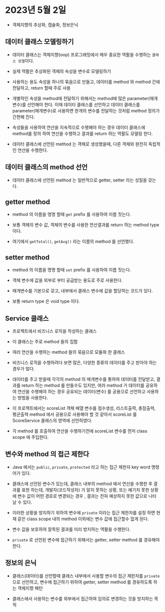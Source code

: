 # 2023년 5월 2일

- 객체지향의 추상화, 캡슐화, 정보은닉


## 데이터 클래스 모델링하기

- 데이터 클래스는 객체지향(oop) 프로그래밍에서 매우 중요한 역활을 수행하는 `클래스 모델`이다.

- 실제 역활은 추상화된 객체의 속성을 변수로 모델링하기

- 사용하는 용도 속성을 하나의 묶음으로 만들고, 데이터를 method 와 method 간에 전달하고, return 할때 주로 사용

- 개별적인 속성을 method에 전달하기 위해서는 method에 많은 parameter(매개변수)를 선언해야 한다. 이때 데이터 클래스를 선언하고 데이터 클래스를 parameter(매개변수)로 사용하면 한개의 변수를 전달하는 것처럼 method 정의가 간편해 진다.

- 속성들을 사용하여 연산을 지속적으로 수행해야 하는 경우 데이터 클래스에 method를 정의 하여 연산을 수행하고 결과를 return 하는 역활도 모델링 한다.

- 데이터 클래스에 선언된 method 는 객체로 생성했을때, 다른 객체와 완전히 독립적인 연산을 수행한다.


## 데이터 클래스의 method 선언

- 데이터 클래스에 선언된 method 는 일반적으로 getter, setter 라는 성질을 갖는다.


## getter method

- method 의 이름을 명명 할때 `get` prefix 를 사용하여 이름 짓는다.

- 보통 객체의 변수 값, 객체의 변수를 사용한 연산결과를 return 하는 method type 이다.

- 여기에서 `getTotal()`, `getAvg()` 라는 이름의 method 를 선언했다.


## setter method

- method 의 이름을 명명 할때 `set` prefix 를 사용하여 이름 짓는다.

- 객체 변수에 값을 외부로 부터 공급받는 용도로 주로 사용한다.

- 매개변수를 기본으로 갖고, 내부에서 클래스 변수에 값을 할당하는 코드가 있다.

- 보통 return type 은 void type 이다.


## Service  클래스

- 프로젝트에서 비즈니스 로직을 작성하는 클래스

- 이 클래스는 주로 method 들의 집합

- 여러 연산을 수행하는 method 들의 묶음으로 모듈화 한 클래스

- 비즈니스 로직을 수행하려다 보면 많은, 다양한 종류의 데이터를 주고 받아야 하는 경우가 많다.

- 데이터를 주고 받을때 각각의 method 의 매개변수를 통하여 데이터를 전달받고, 결과를 return 하는 method 를 만들수도 있지만, 여러 method 가 데이터를 공유하여 연산을 수행해야 하는 경우 공유되는 데이터(변수) 를 공용으로 선언하고 사용하는 방법을 사용한다.

- 이 프로젝트에서는 scoreList 객체 배열 변수를 점수생성, 리스트출력, 총점출력, 평균출력 method 에서 공용으로 사용해야 할 것 같아서 scoreList 를 ScoreService 클래스의 영역에 선언하였다.

- 각 method 를 호출하여 연산을 수행하기전에 scoreList 변수를 먼저 class scope 에 주입한다.


## 변수와 method 의 접근 제한다

- Java 에서는 `public`, `private`, `protected` 라고 하는 접근 제한자 key word 명령어가 있다.

- 클래스에 선언된 변수가 있는데, 클래스 내부의 method 에서 연산을 수행한 후 결과를 표현 하는데, 개발자(코드작성자) 가 알지 못하는 상황, 또는 예기치 못한 상황에 변수 값이 어떤 경로로 변경되는 경우 , 결과는 전혀 예상하지 못한 값으로 나타 날 수 있다.

- 이러한 상황을 방지하기 위하여 변수에 `private` 이라는 접근 제한자를 설정 하면 현재 같은 class scope 내의 method 이외에는 변수 값에 접근할수 없게 된다.

- 변수 값을 보호하여 잘목된 결과를 미리 방지하는 역활을 수행한다.

- `private` 로 선언된 변수에 접근하기 위해서는 getter, setter method 를 경유해야 한다.


## 정보의 은닉

- 클래스(데이터)를 선언할때 클래스 내부에서 사용할 변수의 접근 제한자를 `private` 으로 선언하고, 변수에 접근하기 위하여 getter, setter method 를 경유하도록 하는 객체지향 패턴

- 클래스에서 사용하는 변수를 외부에서 접근하여 임의로 변경하는 것을 방지하는 목적
